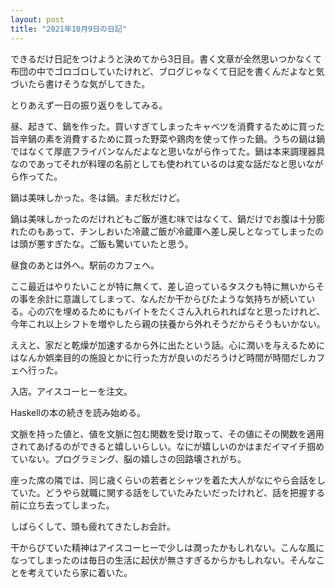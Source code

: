 ```yaml
---
layout: post
title: "2021年10月9日の日記"
---
```



できるだけ日記をつけようと決めてから3日目。書く文章が全然思いつかなくて布団の中でゴロゴロしていたけれど、ブログじゃなくて日記を書くんだよなと気づいたら書けそうな気がしてきた。

とりあえず一日の振り返りをしてみる。

昼、起きて、鍋を作った。買いすぎてしまったキャベツを消費するために買った旨辛鍋の素を消費するために買った野菜や鶏肉を使って作った鍋。うちの鍋は鍋ではなくて厚底フライパンなんだよなと思いながら作ってた。鍋は本来調理器具なのであってそれが料理の名前としても使われているのは変な話だなと思いながら作ってた。

鍋は美味しかった。冬は鍋。まだ秋だけど。

鍋は美味しかったのだけれどもご飯が進む味ではなくて、鍋だけでお腹は十分膨れたのもあって、チンしおいた冷蔵ご飯が冷蔵庫へ差し戻しとなってしまったのは頭が悪すぎたな。ご飯も驚いていたと思う。

昼食のあとは外へ。駅前のカフェへ。

ここ最近はやりたいことが特に無くて、差し迫っているタスクも特に無いからその事を余計に意識してしまって、なんだか干からびたような気持ちが続いている。心の穴を埋めるためにもバイトをたくさん入れられればなと思ったけれど、今年これ以上シフトを増やしたら親の扶養から外れそうだからそうもいかない。

ええと、家だと乾燥が加速するから外に出たという話。心に潤いを与えるためにはなんか娯楽目的の施設とかに行った方が良いのだろうけど時間が時間だしカフェへ行った。

入店。アイスコーヒーを注文。

Haskellの本の続きを読み始める。

文脈を持った値と、値を文脈に包む関数を受け取って、その値にその関数を適用されてあげるのができると嬉しいらしい。なにが嬉しいのかはまだイマイチ掴めていない。プログラミング、脳の嬉しさの回路壊されがち。

座った席の隣では、同じ歳くらいの若者とシャツを着た大人がなにやら会話をしていた。どうやら就職に関する話をしていたみたいだったけれど、話を把握する前に立ち去ってしまった。

しばらくして、頭も疲れてきたしお会計。

干からびていた精神はアイスコーヒーで少しは潤ったかもしれない。こんな風になってしまったのは毎日の生活に起伏が無さすぎるからかもしれない。そんなことを考えていたら家に着いた。

